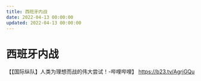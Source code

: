 ```yaml
---
title: 西班牙内战
date: 2022-04-13 00:00:00
updated: 2022-04-13 00:00:00
---
```


# 西班牙内战

【【国际纵队】人类为理想而战的伟大尝试！-哔哩哔哩】 https://b23.tv/AgrjGQu
